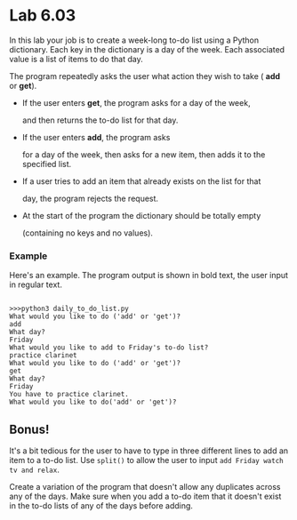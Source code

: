 # Lab 6.03

In this lab your job is to create a week-long to-do list using a Python dictionary. Each key in the dictionary is a day of the week. Each associated value is a list of items to do that day.

The program repeatedly asks the user what action they wish to take \( **add** or **get**\).

* If the user enters **get**, the program asks for a day of the week,

  and then returns the to-do list for that day.

* If the user enters **add**, the program asks

  for a day of the week, then asks for  a new item, then adds it to the specified list.

* If a user tries to add an item that already exists on the list for that

  day, the program rejects the request.

* At the start of the program the dictionary should be totally empty

  \(containing no keys and no values\).

### Example

Here's an example. The program output is shown in bold text, the user input in regular text.

```text

>>>python3 daily_to_do_list.py
What would you like to do ('add' or 'get')?
add
What day?
Friday
What would you like to add to Friday's to-do list?
practice clarinet
What would you like to do ('add' or 'get')?
get
What day?
Friday
You have to practice clarinet.
What would you like to do('add' or 'get')?
```

## Bonus!

It's a bit tedious for the user to have to type in three different lines to add an item to a to-do list. Use `split()` to allow the user to input `add Friday watch tv and relax`.

Create a variation of the program that doesn't allow any duplicates across any of the days. Make sure when you add a to-do item that it doesn't exist in the to-do lists of any of the days before adding.

